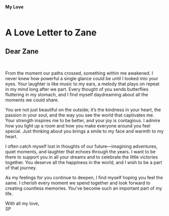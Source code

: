 <Html>
 <head>
<titel><b>My Love</b></titel></head><br></br>
  
 </head>
 
 
 
<h1> A Love Letter to Zane</h1>

<h2>Dear Zane</h2></br>

<p1>From the moment our paths crossed, something within me awakened. I never knew how powerful a single glance could be until I looked into your eyes. Your laughter is like music to my ears, a melody that plays on repeat in my mind long after we part. Every thought of you sends butterflies fluttering in my stomach, and I find myself daydreaming about all the moments we could share.</p1></br>

<p1>You are not just beautiful on the outside; it’s the kindness in your heart, the passion in your soul, and the way you see the world that captivates me. Your strength inspires me to be better, and your joy is contagious. I admire how you light up a room and how you make everyone around you feel special. Just thinking about you brings a smile to my face and warmth to my heart.</p1></br>


<p1>I often catch myself lost in thoughts of our future—imagining adventures, quiet moments, and laughter that echoes through the years. I want to be there to support you in all your dreams and to celebrate the little victories together. You deserve all the happiness in the world, and I wish to be a part of that journey.</p1></br>


<p1>As my feelings for you continue to deepen, I find myself hoping you feel the same. I cherish every moment we spend together and look forward to creating countless memories. You’ve become such an important part of my life.</p1></br>


With all my love,  </br>
SP
</html>
